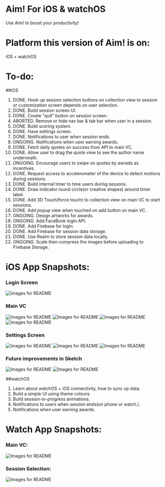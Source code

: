# Aim! For iOS & watchOS
Use Aim! to boost your productivity!

# Platform this version of Aim! is on:
iOS + watchOS

# To-do: 

##iOS
1. DONE.   Hook up session selection buttons on collection view to session or customization screen depends on user selection. 
2. DONE.   Build session screen UI.
3. DONE.   Create "quit" button on session screen.
4. ABORTED.   Remove or hide nav bar & tab bar when user in a session.
5. DONE.   Build scoring system.
6. DONE.   Have settings screen.
7. DONE.   Notifications to user when session ends.
8. ONGOING.   Notifications when user earning awards.
9. DONE.   Fetch daily quotes on success from API to main VC.
10. DONE.   Allow user to drag the quote view to see the author name underneath.
11. ONGOING.   Encourage users to swipe on quotes by awrads as incentives.
12. DONE.   Request access to accelerometer of the device to detect motions during sessions.
13. DONE.   Build internal timer to time users during sessons.
14. DONE.   Draw indicator round circle(or creative shapes) around timer label.
15. DONE.   Add 3D Touch(force touch) to collection view on main VC to start sessions.
16. DONE.   Add popup view when touched on add button on main VC.
17. ONGOING.   Design artworks for awards.
18. ONGOING.   Add FaceBook login API.
19. DONE.   Add Firebase for login.
20. DONE.   Add Firebase for session data storage.
21. DONE.   Use Realm to store session data locally.
22. ONGOING.   Scale then compress the images before uploading to Firebase Storage.

# iOS App Snapshots:

### Login Screen
![Images for README](https://cloud.githubusercontent.com/assets/19420230/26019836/7205109e-372d-11e7-8ad5-aa9151ffa34b.PNG)


### Main VC
![Images for README](https://cloud.githubusercontent.com/assets/19420230/26019831/71f0d890-372d-11e7-990a-2a33b2de9cfb.PNG)
![Images for README](https://cloud.githubusercontent.com/assets/19420230/26019830/71ef5e20-372d-11e7-9eb6-fd8dad18834e.PNG)
![Images for README](https://cloud.githubusercontent.com/assets/19420230/26019833/71f19f3c-372d-11e7-99dc-9c78e9aa37eb.PNG)
![Images for README](https://cloud.githubusercontent.com/assets/19420230/26019832/71f11b5c-372d-11e7-83af-0c992ed1ddcc.PNG)


### Settings Screen
![Images for README](https://cloud.githubusercontent.com/assets/19420230/26019837/720b5ada-372d-11e7-9153-e69e1c365018.PNG)
![Images for README](https://cloud.githubusercontent.com/assets/19420230/26019840/720c55de-372d-11e7-940e-37e02af63a9e.PNG)
![Images for README](https://cloud.githubusercontent.com/assets/19420230/26019839/720c00b6-372d-11e7-9b55-97efc39f9cc4.PNG)


### Future improvements in Sketch
![Images for README](https://cloud.githubusercontent.com/assets/19420230/26019834/71f235fa-372d-11e7-99b6-aa8e99f16212.PNG)
![Images for README](https://cloud.githubusercontent.com/assets/19420230/26019835/71f48bde-372d-11e7-90dd-16d09ace1ffa.PNG)



##watchOS
1. Learn about watchOS + iOS connectivity, how to sync up data.
2. Build a simple UI using theme colours.
3. Build session-in-progress animations.
4. Notifications to users when session ends(on phone or watch.).
5. Notifications when user earning awards.

# Watch App Snapshots:

### Main VC:
![Images for README](https://cloud.githubusercontent.com/assets/19420230/26083262/9b1f4cf2-3989-11e7-9e15-9b6aecf62714.PNG)



### Session Selection:
![Images for README](https://cloud.githubusercontent.com/assets/19420230/19915265/50f23590-a06e-11e6-8368-946dc3cbe139.jpg)

